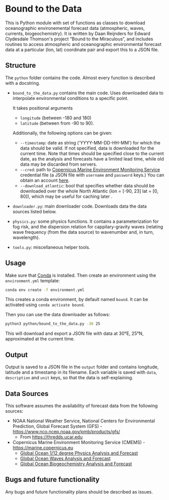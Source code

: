 # Bound to the Data

This is Python module with set of functions as classes to download oceanographic environemental forecast data (atmospheric, waves, currents, biogeochemistry). It is written by Daan Reijnders for Edward Clydesdale Thomson's project ”Bound to the Miraculous“, and includes routines to access atmospheric and oceanographic environmental forecast data at a particular (lon, lat) coordinate pair and export this to a JSON file.


## Structure
The `python` folder contains the code. Almost every function is described with a docstring.
 - `bound_to_the_data.py` contains the main code. Uses downloaded data to interpolate environmental conditions to a specific point.
    
    It takes positional arguments 
    - `longitude` (between -180 and 180)
    - `latitude` (between from -90 to 90). 
    
    Additionally, the following options can be given:
    - `--timestamp`: date as string ('YYYY-MM-DD-HH-MM') for which the data should be valid. If not specified, data is downloaded for the current time. Note that times should be specified close to the current date, as the analysis and forecasts have a limited lead time, while old data may be discarded from servers.
    - `--cred`: path to [Copernicus Marine Environment Monitoring Service](https://marine.copernicus.eu) credential file (a JSON file with `username` and `password` keys.) You can obtain an account [here](https://resources.marine.copernicus.eu/registration-form).
    - `--download_atlantic`: bool that specifies whether data should be downloaded over the whole North Atlantic (lon = [-90, 23]
        lat = [0, 80]), which may be useful for caching later .
- `downloader.py`: main downloader code. Downloads data the data sources listed below.
- `physics.py`: some physics functions. It contains a parameterization for fog risk, and the dispersion relation for cappilary-gravity waves (relating wave frequency (from the data source) to wavenumber and, in turn, wavelength).
- `tools.py`: miscellaneous helper tools.


## Usage
Make sure that [Conda](https://docs.conda.io/en/latest/) is installed. Then create an environment using the `environment.yml` template:
```bash
conda env create -f environment.yml
```
This creates a conda environment, by default named `bound`. It can be activated using `conda activate bound`.

Then you can use the data downloader as follows:
```bash
python3 python/bound_to_the_data.py -30 25
```
This will download and export a JSON file with data at 30°E, 25°N, approximated at the current time.


## Output
Output is saved to a JSON file in the `output` folder and contains longitude, latitude and a timestamp in its filename. Each variable is saved with `data`, `description` and `unit` keys, so that the data is self-explaining.


## Data Sources
This software assumes the availability of forecast data from the following sources:
 - NOAA National Weather Service, National Centers for Environmental Prediction, Global Forecast System (GFS) - https://www.nco.ncep.noaa.gov/pmb/products/gfs/
    - From https://thredds.ucar.edu
 - Copernicus Marine Environment Monitoring Service (CMEMS) - https://marine.copernicus.eu
    - [Global Ocean 1/12 degree Physics Analysis and Forecast](https://resources.marine.copernicus.eu/product-detail/GLOBAL_ANALYSIS_FORECAST_PHY_001_024)
    - [Global Ocean Waves Analysis and Forecast](https://resources.marine.copernicus.eu/product-detail/GLOBAL_ANALYSIS_FORECAST_WAV_001_027/INFORMATION)
    - [Global Ocean Biogeochemistry Analysis and Forecast](https://resources.marine.copernicus.eu/product-detail/GLOBAL_ANALYSIS_FORECAST_BIO_001_028/INFORMATION)


## Bugs and future functionality
Any bugs and future functionality plans should be described as issues.

